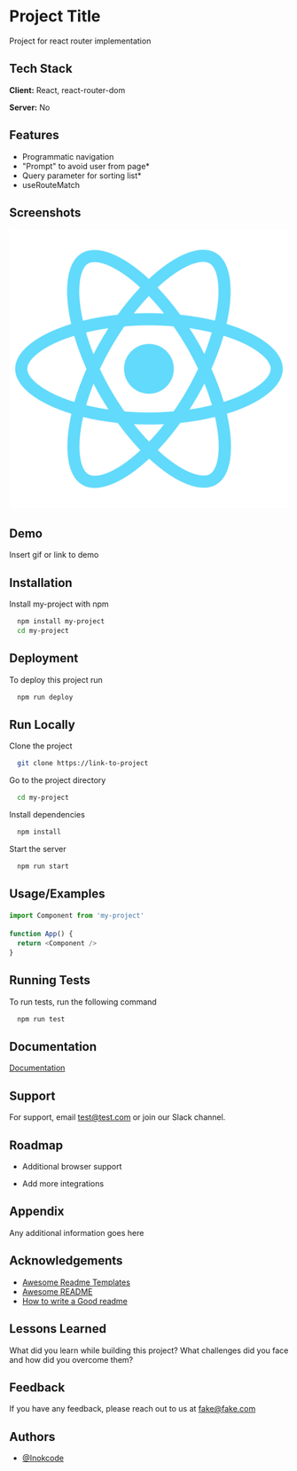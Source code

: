 
# Project Title

Project for react router implementation


## Tech Stack

**Client:** React, react-router-dom

**Server:** No

  
## Features

- Programmatic navigation
- "Prompt" to avoid user from page*
- Query parameter for sorting list*
- useRouteMatch

  
## Screenshots

![App Screenshot](./public/logo512.png)

  
## Demo

Insert gif or link to demo

  
## Installation

Install my-project with npm

```bash
  npm install my-project
  cd my-project
```
    
## Deployment

To deploy this project run

```bash
  npm run deploy
```

  
## Run Locally

Clone the project

```bash
  git clone https://link-to-project
```

Go to the project directory

```bash
  cd my-project
```

Install dependencies

```bash
  npm install
```

Start the server

```bash
  npm run start
```

  
## Usage/Examples

```javascript
import Component from 'my-project'

function App() {
  return <Component />
}
```

  
## Running Tests

To run tests, run the following command

```bash
  npm run test
```

  
## Documentation

[Documentation](https://linktodocumentation)

  
## Support

For support, email test@test.com or join our Slack channel.

  
## Roadmap

- Additional browser support

- Add more integrations

  
## Appendix

Any additional information goes here

  
## Acknowledgements

 - [Awesome Readme Templates](https://awesomeopensource.com/project/elangosundar/awesome-README-templates)
 - [Awesome README](https://github.com/matiassingers/awesome-readme)
 - [How to write a Good readme](https://bulldogjob.com/news/449-how-to-write-a-good-readme-for-your-github-project)

  
## Lessons Learned

What did you learn while building this project? What challenges did you face and how did you overcome them?

  
## Feedback

If you have any feedback, please reach out to us at fake@fake.com

  
## Authors

- [@Inokcode](https://github.com/Inokcode)

  